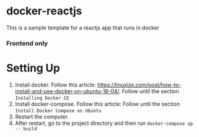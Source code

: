 # docker-reactjs
This is a sample template for a reactjs app that runs in docker

### Frontend only

# Setting Up

1. Install docker. Follow this article: https://linuxize.com/post/how-to-install-and-use-docker-on-ubuntu-18-04/. Follow until the section `Installing Docker CE`
2. Install docker-compose. Follow this article: Follow until the section `Install Docker Compose on Ubuntu`
3. Restart the computer.
4. After restart, go to the project directory and then run `docker-compose up -- build`
